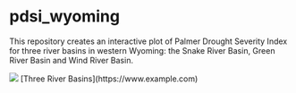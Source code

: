 # pdsi_wyoming
This repository creates an interactive plot of Palmer Drought Severity Index for three river basins in western Wyoming: the Snake River Basin, Green River Basin and Wind River Basin.

<img src="https://waterplan.state.wy.us/images/swp/basins/green.jpg">
[Three River Basins](https://www.example.com)
